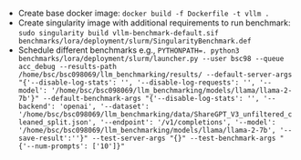 - Create base docker image: `docker build -f Dockerfile -t vllm .`
- Create singularity image with additional requirements to run benchmark: `sudo singularity build vllm-benchmark-default.sif benchmarks/lora/deployment/slurm/SingularityBenchmark.def`
- Schedule different benchmarks e.g., `PYTHONPATH=. python3 benchmarks/lora/deployment/slurm/launcher.py --user bsc98 --queue acc_debug --results-path /home/bsc/bsc098069/llm_benchmarking/results/ --default-server-args "{'--disable-log-stats': '', '--disable-log-requests': '', '--model': '/home/bsc/bsc098069/llm_benchmarking/models/llama/llama-2-7b'}" --default-benchmark-args "{'--disable-log-stats': '', '--backend': 'openai', '--dataset': '/home/bsc/bsc098069/llm_benchmarking/data/ShareGPT_V3_unfiltered_cleaned_split.json', '--endpoint': '/v1/completions', '--model': '/home/bsc/bsc098069/llm_benchmarking/models/llama/llama-2-7b', '--save-result':''}" --test-server-args "{}" --test-benchmark-args "{'--num-prompts': ['10']}"`
